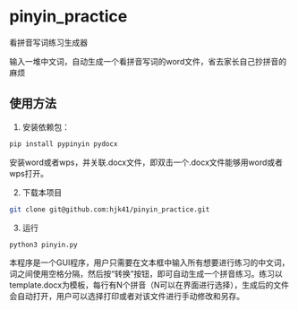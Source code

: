# pinyin_practice
看拼音写词练习生成器

输入一堆中文词，自动生成一个看拼音写词的word文件，省去家长自己抄拼音的麻烦

## 使用方法
1. 安装依赖包：
```bash
pip install pypinyin pydocx
```
安装word或者wps，并关联.docx文件，即双击一个.docx文件能够用word或者wps打开。

2. 下载本项目
```bash
git clone git@github.com:hjk41/pinyin_practice.git
```

3. 运行
```bash
python3 pinyin.py
```

本程序是一个GUI程序，用户只需要在文本框中输入所有想要进行练习的中文词，词之间使用空格分隔，然后按“转换”按钮，即可自动生成一个拼音练习。练习以template.docx为模板，每行有N个拼音（N可以在界面进行选择），生成后的文件会自动打开，用户可以选择打印或者对该文件进行手动修改和另存。
